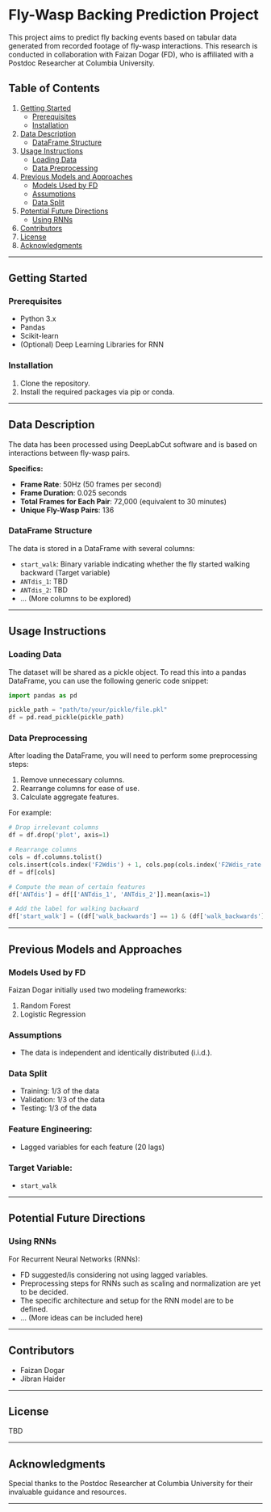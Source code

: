 # Fly-Wasp Backing Prediction Project

This project aims to predict fly backing events based on tabular data generated from recorded footage of fly-wasp interactions. This research is conducted in collaboration with Faizan Dogar (FD), who is affiliated with a Postdoc Researcher at Columbia University.

## Table of Contents

1. [Getting Started](#getting-started)
    - [Prerequisites](#prerequisites)
    - [Installation](#installation)
2. [Data Description](#data-description)
    - [DataFrame Structure](#dataframe-structure)
3. [Usage Instructions](#usage-instructions)
    - [Loading Data](#loading-data)
    - [Data Preprocessing](#data-preprocessing)
4. [Previous Models and Approaches](#previous-models-and-approaches)
    - [Models Used by FD](#models-used-by-fd)
    - [Assumptions](#assumptions)
    - [Data Split](#data-split)
5. [Potential Future Directions](#potential-future-directions)
    - [Using RNNs](#using-rnns)
6. [Contributors](#contributors)
7. [License](#license)
8. [Acknowledgments](#acknowledgments)

---

## Getting Started

### Prerequisites

- Python 3.x
- Pandas
- Scikit-learn
- (Optional) Deep Learning Libraries for RNN

### Installation

1. Clone the repository.
2. Install the required packages via pip or conda.

---

## Data Description

The data has been processed using DeepLabCut software and is based on interactions between fly-wasp pairs.

**Specifics:**

- **Frame Rate**: 50Hz (50 frames per second)
- **Frame Duration**: 0.025 seconds
- **Total Frames for Each Pair**: 72,000 (equivalent to 30 minutes)
- **Unique Fly-Wasp Pairs**: 136

### DataFrame Structure

The data is stored in a DataFrame with several columns:

- `start_walk`: Binary variable indicating whether the fly started walking backward (Target variable)
- `ANTdis_1`: TBD
- `ANTdis_2`: TBD
- ... (More columns to be explored)

---

## Usage Instructions

### Loading Data

The dataset will be shared as a pickle object. To read this into a pandas DataFrame, you can use the following generic code snippet:

```python
import pandas as pd

pickle_path = "path/to/your/pickle/file.pkl"
df = pd.read_pickle(pickle_path)
```

### Data Preprocessing

After loading the DataFrame, you will need to perform some preprocessing steps:

1. Remove unnecessary columns.
2. Rearrange columns for ease of use.
3. Calculate aggregate features.

For example:

```python
# Drop irrelevant columns
df = df.drop('plot', axis=1)

# Rearrange columns
cols = df.columns.tolist()
cols.insert(cols.index('F2Wdis') + 1, cols.pop(cols.index('F2Wdis_rate')))
df = df[cols]

# Compute the mean of certain features
df['ANTdis'] = df[['ANTdis_1', 'ANTdis_2']].mean(axis=1)

# Add the label for walking backward
df['start_walk'] = ((df['walk_backwards'] == 1) & (df['walk_backwards'].shift(1) == 0)).astype(int)
```

---

## Previous Models and Approaches

### Models Used by FD

Faizan Dogar initially used two modeling frameworks:

1. Random Forest
2. Logistic Regression

### Assumptions

- The data is independent and identically distributed (i.i.d.).

### Data Split

- Training: 1/3 of the data
- Validation: 1/3 of the data
- Testing: 1/3 of the data

### Feature Engineering:

- Lagged variables for each feature (20 lags)
  
### Target Variable:

- `start_walk`

---

## Potential Future Directions

### Using RNNs

For Recurrent Neural Networks (RNNs):

- FD suggested/is considering not using lagged variables.
- Preprocessing steps for RNNs such as scaling and normalization are yet to be decided.
- The specific architecture and setup for the RNN model are to be defined.
- ... (More ideas can be included here)

---

## Contributors

- Faizan Dogar
- Jibran Haider

---

## License

TBD

---

## Acknowledgments

Special thanks to the Postdoc Researcher at Columbia University for their invaluable guidance and resources.

---